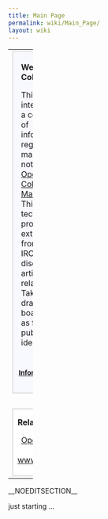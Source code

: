 ```yaml
---
title: Main Page
permalink: wiki/Main_Page/
layout: wiki
---
```


<table style="width:10%;">
<colgroup>
<col width="5%" />
<col width="4%" />
</colgroup>
<tbody>
<tr class="odd">
<td><div style="margin: 0; margin-right:10px; border: 2px solid #dfdfdf; background-color:#f8f8ff;">
<div style="padding: 0.3em 1em 0.7em 1em;">
<p><strong>Welcome on ColourWiki!</strong></p>
<p>This site is intended for a collection of information regarding mainly, but not limited to, <a href="http://www.opensource.org">Open Source</a> <a href="http://en.wikipedia.org/wiki/Color_management">Colour Management</a>. This includes technical proposals, extractions from <a href="OpenICC" title="wikilink">email</a> or IRC discussions, articles and related links. Take it as drawing board as well as for publishing ideas.</p>
</div>
<div align="right">
<p><small><strong><a href="ColourWiki:About" title="wikilink">Informations about ColourWiki</a></strong></small></p>
</div>
</div>
<div style="padding: 0.3em 1em 0.7em 1em;">
</div></td>
<td><div style="margin:0;  border:2px solid #dfdfdf; padding: 0em 1em 1em 1em; background-color:#F8F8FF;">
<p><strong>Discussion Entry Points</strong></p>
<ul>
<li><a href="Concepts" title="wikilink">Concepts Discussion</a></li>
<li><a href="What_the_users_want" title="wikilink">What the users want</a></li>
<li><a href="ColourMatchingModuls" class="uri" title="wikilink">ColourMatchingModuls</a></li>
<li><a href="Applications" class="uri" title="wikilink">Applications</a> - colour management (CM) capable programs</li>
<li><a href="Standards" class="uri" title="wikilink">Standards</a></li>
</ul>
</div>
<div style="margin:0; margin-top:10px; border:2px solid #dfdfdf; padding: 0em 1em 1em 1em; background-color:#F8F8FF;">
<p><strong><a href="Oyranos" class="uri" title="wikilink">Oyranos</a></strong></p>
<p>One goal is to create a documentation for the open source Colour Management System <a href="Oyranos" class="uri" title="wikilink">Oyranos</a>. This includes the concept, a description, feature wish lists, in the future tutorials and links to related sites.</p>
</div></td>
</tr>
<tr class="even">
<td><div style="margin: 0; margin-top:8px; padding: 0em 0.3em 0.3em 0.3em; border: 2px solid #dfdfdf; background-color:#ffffff;">
<div align="middle">
<p><strong>Related Projects</strong></p>
<p><a href="OpenICC" title="wikilink">OpenICC email list</a> - <a href="http://www.coloraid.de">www.coloraid.de</a></p>
</div>
</div></td>
</tr>
</tbody>
</table>

\_\_NOEDITSECTION\_\_

just starting ...
